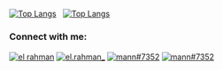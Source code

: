 [![Top Langs](https://github-readme-stats.vercel.app/api?username=elrahmaan&show_icons=true&theme=react&locale=en)](https://github-readme-stats.vercel.app/api?username=elrahmaan&show_icons=true&theme=dark&locale=en) &nbsp;  [![Top Langs](https://github-readme-stats.vercel.app/api/top-langs/?username=elrahmaan&layout=compact&theme=react)](https://github.com/elrahmaan/github-readme-stats)

<h3 align="left">Connect with me:</h3>
<p align="left">
<a href="https://facebook.com/elman72" target="_blank"><img align="center" src="https://img.icons8.com/color/50/000000/facebook-circled--v4.png" alt="el rahman" /></a>
<a href="https://instagram.com/el.rahman_" target="_blank"><img align="center" src="https://img.icons8.com/fluency/48/000000/instagram-new.png" alt="el.rahman_" /></a>
<a href="https://discord.gg/GUKrVSNbQ7" target="_blank"><img align="center" src="https://img.icons8.com/color/48/000000/discord--v2.png" alt="mann#7352" /></a>
<a href="https://www.linkedin.com/in/abdul-rahman-saleh-714120217/" target="_blank"> <img align="center" src="https://img.icons8.com/color/48/000000/linkedin.png" alt="mann#7352"/></a>
</p> 

<!--
[![Top Langs](https://github-readme-stats.vercel.app/api/pin/?username=abdulrahmansaleh01&repo=flutter-memo-app&theme=react)](https://github.com/abdulrahmansaleh01/flutter-memo-app)  [![Top Langs](https://github-readme-stats.vercel.app/api/pin/?username=abdulrahmansaleh01&repo=codeigniter-esurvey-akademik&theme=react)](https://github.com/abdulrahmansaleh01/codeigniter-esurvey-akademik)-->
<!--
<a href="https://github.com/abdulrahmansaleh01/flutter-memo-app">
  <img align="center" src="https://github-readme-stats.vercel.app/api/pin/?username=abdulrahmansaleh01&repo=flutter-memo-app&theme=react" />
</a> 
<a href="https://github.com/abdulrahmansaleh01/codeigniter-esurvey-akademik">
  <img align="center" src="https://github-readme-stats.vercel.app/api/pin/?username=abdulrahmansaleh01&repo=codeigniter-esurvey-akademik&theme=react" />
</a>
-->




<!--
<a href="https://github.com/abdulrahmansaleh01/laravel-ecommerce-mzid">
  <img align="center" src="https://github-readme-stats.vercel.app/api/pin/?username=abdulrahmansaleh01&repo=laravel-ecommerce-mzid&theme=react" />
</a>-->
<!--
**abdulrahmansaleh01/abdulrahmansaleh01** is a ✨ _special_ ✨ repository because its `README.md` (this file) appears on your GitHub profile.

Here are some ideas to get you started:

- 🔭 I’m currently working on ...
- 🌱 I’m currently learning ...
- 👯 I’m looking to collaborate on ...
- 🤔 I’m looking for help with ...
- 💬 Ask me about ...
- 📫 How to reach me: ...
- 😄 Pronouns: ...
- ⚡ Fun fact: ...
-->
